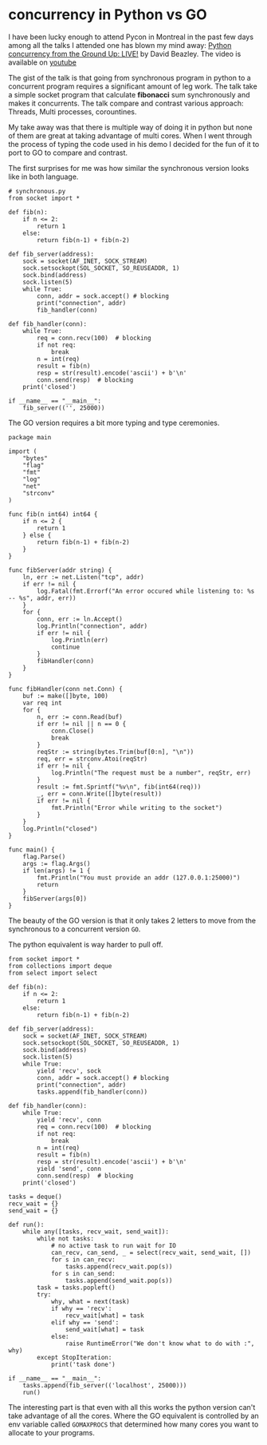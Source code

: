 # concurrency in Python vs GO

I have been lucky enough to attend Pycon in Montreal in the past few days among all the talks I attended one has blown my mind away: [Python concurrency from the Ground Up: LIVE!](http://us.pycon.org/2015/schedule/presentation/374/) by David Beazley. The video is available on [youtube](https://www.youtube.com/watch?v=MCs5OvhV9S4)

The gist of the talk is that going from synchronous program in python to a concurrent program requires a significant amount of leg work. The talk take a simple socket program that calculate **fibonacci** sum synchronously and makes it concurrents. The talk compare and contrast various approach: Threads, Multi processes, corountines.

My take away was that there is multiple way of doing it in python but none of them are great at taking advantage of multi cores.
When I went through the process of typing the code used in his demo I decided for the fun of it to port to GO to compare and contrast.

The first surprises for me was how similar the synchronous version looks like in both language.

```
# synchronous.py
from socket import *

def fib(n):
    if n <= 2:
        return 1
    else:
        return fib(n-1) + fib(n-2)

def fib_server(address):
    sock = socket(AF_INET, SOCK_STREAM)
    sock.setsockopt(SOL_SOCKET, SO_REUSEADDR, 1)
    sock.bind(address)
    sock.listen(5)
    while True:
        conn, addr = sock.accept() # blocking
        print("connection", addr)
        fib_handler(conn)

def fib_handler(conn):
    while True:
        req = conn.recv(100)  # blocking
        if not req:
            break
        n = int(req)
        result = fib(n)
        resp = str(result).encode('ascii') + b'\n'
        conn.send(resp)  # blocking
    print('closed')

if __name__ == "__main__":
    fib_server(('', 25000))
```

The GO version requires a bit more typing and type ceremonies.

```
package main

import (
	"bytes"
	"flag"
	"fmt"
	"log"
	"net"
	"strconv"
)

func fib(n int64) int64 {
	if n <= 2 {
		return 1
	} else {
		return fib(n-1) + fib(n-2)
	}
}

func fibServer(addr string) {
	ln, err := net.Listen("tcp", addr)
	if err != nil {
		log.Fatal(fmt.Errorf("An error occured while listening to: %s -- %s", addr, err))
	}
	for {
		conn, err := ln.Accept()
		log.Println("connection", addr)
		if err != nil {
			log.Println(err)
			continue
		}
		fibHandler(conn)
	}
}

func fibHandler(conn net.Conn) {
	buf := make([]byte, 100)
	var req int
	for {
		n, err := conn.Read(buf)
		if err != nil || n == 0 {
			conn.Close()
			break
		}
		reqStr := string(bytes.Trim(buf[0:n], "\n"))
		req, err = strconv.Atoi(reqStr)
		if err != nil {
			log.Println("The request must be a number", reqStr, err)
		}
		result := fmt.Sprintf("%v\n", fib(int64(req)))
		_, err = conn.Write([]byte(result))
		if err != nil {
			fmt.Println("Error while writing to the socket")
		}
	}
	log.Println("closed")
}

func main() {
	flag.Parse()
	args := flag.Args()
	if len(args) != 1 {
		fmt.Println("You must provide an addr (127.0.0.1:25000)")
		return
	}
	fibServer(args[0])
}
```

The beauty of the GO version is that it only takes 2 letters to move from the synchronous to a concurrent version `GO`.

The python equivalent is way harder to pull off.

```
from socket import *
from collections import deque
from select import select

def fib(n):
    if n <= 2:
        return 1
    else:
        return fib(n-1) + fib(n-2)

def fib_server(address):
    sock = socket(AF_INET, SOCK_STREAM)
    sock.setsockopt(SOL_SOCKET, SO_REUSEADDR, 1)
    sock.bind(address)
    sock.listen(5)
    while True:
        yield 'recv', sock
        conn, addr = sock.accept() # blocking
        print("connection", addr)
        tasks.append(fib_handler(conn))

def fib_handler(conn):
    while True:
        yield 'recv', conn
        req = conn.recv(100)  # blocking
        if not req:
            break
        n = int(req)
        result = fib(n)
        resp = str(result).encode('ascii') + b'\n'
        yield 'send', conn
        conn.send(resp)  # blocking
    print('closed')

tasks = deque()
recv_wait = {}
send_wait = {}

def run():
    while any([tasks, recv_wait, send_wait]):
        while not tasks:
            # no active task to run wait for IO
            can_recv, can_send, _ = select(recv_wait, send_wait, [])
            for s in can_recv:
                tasks.append(recv_wait.pop(s))
            for s in can_send:
                tasks.append(send_wait.pop(s))
        task = tasks.popleft()
        try:
            why, what = next(task)
            if why == 'recv':
                recv_wait[what] = task
            elif why == 'send':
                send_wait[what] = task
            else:
                raise RuntimeError("We don't know what to do with :", why)
        except StopIteration:
            print('task done')

if __name__ == "__main__":
    tasks.append(fib_server(('localhost', 25000)))
    run()
```

The interesting part is that even with all this works the python version can't take advantage of all the cores. Where the GO equivalent is controlled by an env variable called `GOMAXPROCS` that determined how many cores you want to allocate to your programs.
